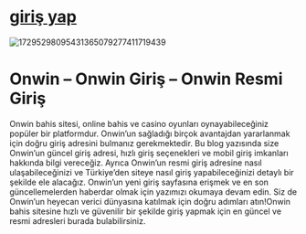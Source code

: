 # <a href="https://www.kisa.link/LSOcW" > giriş yap</a>
![17295298095431365079277411719439](https://github.com/user-attachments/assets/31bb502d-f9a0-4284-9ecd-7aa9353b0b44)
# Onwin – Onwin Giriş – Onwin Resmi Giriş
Onwin bahis sitesi, online bahis ve casino oyunları oynayabileceğiniz popüler bir platformdur. Onwin’un sağladığı birçok avantajdan yararlanmak için doğru giriş adresini bulmanız gerekmektedir. Bu blog yazısında size Onwin’un güncel giriş adresi, hızlı giriş seçenekleri ve mobil giriş imkanları hakkında bilgi vereceğiz. Ayrıca Onwin’un resmi giriş adresine nasıl ulaşabileceğinizi ve Türkiye’den siteye nasıl giriş yapabileceğinizi detaylı bir şekilde ele alacağız. Onwin’un yeni giriş sayfasına erişmek ve en son güncellemelerden haberdar olmak için yazımızı okumaya devam edin. Siz de Onwin’un heyecan verici dünyasına katılmak için doğru adımları atın!Onwin bahis sitesine hızlı ve güvenilir bir şekilde giriş yapmak için en güncel ve resmi adresleri burada bulabilirsiniz.
